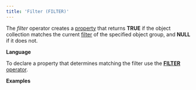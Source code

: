 ```yaml
---
title: 'Filter (FILTER)'
---
```


The *filter* operator creates a [property](Properties.md) that returns **TRUE** if the object collection matches the current [filter](Form-structure_1573069.html#Formstructure-filters) of the specified object group, and **NULL** if it does not.

**Language**

To declare a property that determines matching the filter use the [**FILTER** operator](Object_group_operator.md).

**Examples**



